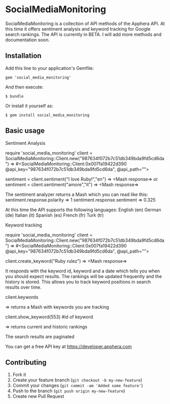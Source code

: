 # SocialMediaMonitoring

SocialMediaMonitoring is a collection of API methods of the Apphera API. At this time it offers sentiment analysis and keyword tracking for Google search rankings.
The API is currently in BETA. I will add more methods and documentation soon.
## Installation

Add this line to your application's Gemfile:

    gem 'social_media_monitoring'

And then execute:

    $ bundle

Or install it yourself as:

    $ gem install social_media_monitoring

## Basic usage

Sentiment Analysis

require 'social_media_monitoring'
client = SocialMediaMonitoring::Client.new("987634f072b7c51db349bda9fd5cd6da")
=> #<SocialMediaMonitoring::Client:0x007fa19422d390 @api_key="987634f072b7c51db349bda9fd5cd6da", @api_path="">

sentiment = client.sentiment("I love Ruby!","en")
=> <Mash response=<Mash polarity=1 sentiment=0.325>>
or
sentiment = client.sentiment("amore","it")
=> <Mash response=<Mash polarity=1 sentiment=0.325>>

The sentiment analyzer returns a Mash which you can read like this:
sentiment.response.polarity
=> 1
sentiment.response.sentiment
=> 0.325

At this time the API supports the following languages:
English (en)
German (de)
Italian (it)
Spanish (es)
French (fr)
Turk (tr)


Keyword tracking

require 'social_media_monitoring'
client = SocialMediaMonitoring::Client.new("987634f072b7c51db349bda9fd5cd6da")
=> #<SocialMediaMonitoring::Client:0x007fa19422d390 @api_key="987634f072b7c51db349bda9fd5cd6da", @api_path="">

client.create_keyword("Ruby rulez")
=> <Mash response=<Mash first_check="2012-07-02T23:36:32+00:00" id=553 keyword="Ruby rulez">>

It responds with the keyword id, keyword and a date which tells you when you should expect results. The rankings will be updated frequently and
the history is stored. This allows you to track keyword positions in search results over time.

client.keywords

=> returns a Mash with keywords you are tracking

client.show_keyword(553)  #id of keyword

=> returns current and historic rankings

The search results are paginated

You can get a free API key at https://developer.apphera.com


## Contributing

1. Fork it
2. Create your feature branch (`git checkout -b my-new-feature`)
3. Commit your changes (`git commit -am 'Added some feature'`)
4. Push to the branch (`git push origin my-new-feature`)
5. Create new Pull Request
